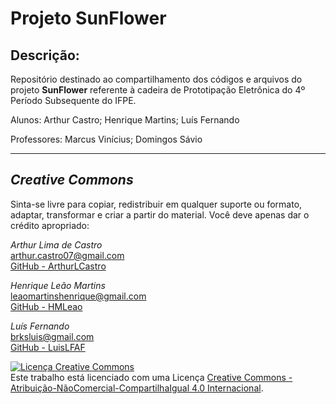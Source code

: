 # Projeto SunFlower

## Descrição:

Repositório destinado ao compartilhamento dos códigos e arquivos do projeto **SunFlower** referente à cadeira de Prototipação Eletrônica do 4º Período Subsequente do IFPE.

Alunos: Arthur Castro; Henrique Martins; Luís Fernando

Professores: Marcus Vinícius; Domingos Sávio

----------

## *Creative Commons*

Sinta-se livre para copiar, redistribuir em qualquer suporte ou formato, adaptar, transformar e criar a partir do material. Você deve apenas dar o crédito apropriado:

*Arthur Lima de Castro*
</br>
arthur.castro07@gmail.com
</br>
[GitHub - ArthurLCastro](https://github.com/ArthurLCastro)


*Henrique Leão Martins*
</br>
leaomartinshenrique@gmail.com
</br>
[GitHub - HMLeao](https://github.com/HMLeao)


*Luís Fernando*
</br>
brksluis@gmail.com
</br>
[GitHub - LuisLFAF](https://github.com/LuisLFAF)

<a rel="license" href="http://creativecommons.org/licenses/by-nc-sa/4.0/"><img alt="Licença Creative Commons" style="border-width:0" src="https://i.creativecommons.org/l/by-nc-sa/4.0/88x31.png" /></a><br />Este trabalho está licenciado com uma Licença <a rel="license" href="http://creativecommons.org/licenses/by-nc-sa/4.0/">Creative Commons - Atribuição-NãoComercial-CompartilhaIgual 4.0 Internacional</a>.
